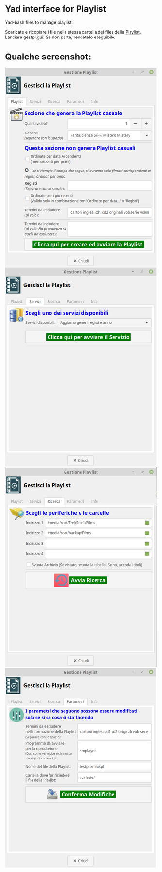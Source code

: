 # Yad interface for Playlist
Yad-bash files to manage playlist.

Scaricate e ricopiare i file nella stessa cartella dei files della [Playlist](https://github.com/losciuto/playlistcasuale).
Lanciare [gestpl.gui](https://github.com/losciuto/yad-windows-playlist/edit/master/gestpl.gui). Se non parte, rendetelo eseguibile.

# Qualche screenshot:

![Primo tab](https://github.com/losciuto/yad-windows-playlist/blob/master/images/tabplaylist.png?raw=true "Playlist")
![Secondo tab](https://github.com/losciuto/yad-windows-playlist/blob/master/images/tabservizi.png?raw=true "Servizi")
![Terzo tab](https://github.com/losciuto/yad-windows-playlist/blob/master/images/tabricerca.png?raw=true "Ricerca video")
![Quarto tab](https://github.com/losciuto/yad-windows-playlist/blob/master/images/tabparametri.png?raw=true "Parametri disponibili")

